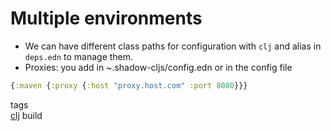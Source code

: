 # Multiple environments

-   We can have different class paths for configuration with `clj` and
    alias in `deps.edn` to manage them.
-   Proxies: you add in \~.shadow-cljs/config.edn or in the config file

``` clojure
{:maven {:proxy {:host "proxy.host.com" :port 8080}}}
```

tags  
[clj](./id:9336fa0f-85f3-4943-b374-6ca2f01ee0f8) build
